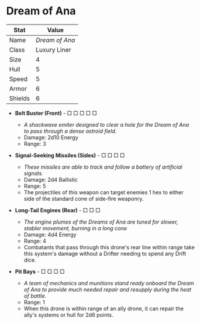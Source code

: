 # Dream of Ana

| Stat    | Value          |
| ------- | -------------- |
| Name    | *Dream of Ana* |
| Class   | Luxury Liner   |
| Size    | 4              |
| Hull    | 5              |
| Speed   | 5              |
| Armor   | 6              |
| Shields | 6              |

- **Belt Buster (Front)** - □ □ □ □ □

  - *A shackwave emiter designed to clear a hole for the Dream of Ana to pass through a dense astroid field.*
  - Damage: 2d10 Energy
  - Range: 3

- **Signal-Seeking Missiles (Sides)** - □ □ □ □

  - *These missiles are able to track and follow a battery of artificial signals.*
  - Damage: 2d4 Ballistic
  - Range: 5
  - The projectiles of this weapon can target enemies 1 hex to either side of the standard cone of side-fire weaponry.

- **Long-Tail Engines (Rear)** - □ □ □
  - *The engine plumes of the Dreams of Ana are tuned for slower, stabler movement, burning in a long cone*
  - Damage: 4d4 Energy
  - Range: 4
  - Combatants that pass through this drone's rear line within range take this system's damage without a Drifter needing to spend any Drift dice.

- **Pit Bays** - □ □ □ □
  - *A team of mechanics and munitions stand ready onboard the Dream of Ana to provide much needed repair and resupply during the heat of battle.*
  - Range: 1
  - When this drone is within range of an ally drone, it can repair the ally's systems or hull for 2d6 points.
